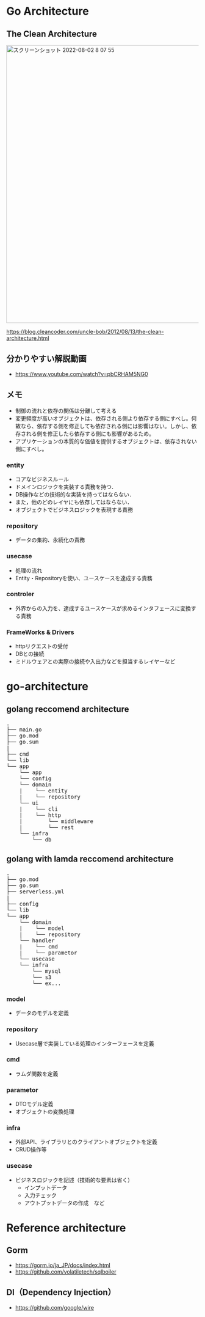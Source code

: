 # Go Architecture

## The Clean Architecture
<img width="727" alt="スクリーンショット 2022-08-02 8 07 55" src="https://user-images.githubusercontent.com/65061306/182260133-19be1a99-0285-46b8-af65-12577a9e1158.png">

https://blog.cleancoder.com/uncle-bob/2012/08/13/the-clean-architecture.html


## 分かりやすい解説動画
- https://www.youtube.com/watch?v=pbCRHAM5NG0

## メモ
- 制御の流れと依存の関係は分離して考える
- 変更頻度が高いオブジェクトは、依存される側より依存する側にすべし。何故なら、依存する側を修正しても依存される側には影響はない。しかし、依存される側を修正したら依存する側にも影響があるため。
- アプリケーションの本質的な価値を提供するオブジェクトは、依存されない側にすべし。

### entity
- コアなビジネスルール
- ドメインロジックを実装する責務を持つ．
- DB操作などの技術的な実装を持ってはならない．
- また，他のどのレイヤにも依存してはならない．
- オブジェクトでビジネスロジックを表現する責務

### repository
- データの集約、永続化の責務

### usecase
- 処理の流れ
- Entity・Repositoryを使い、ユースケースを達成する責務

### controler
- 外界からの入力を、達成するユースケースが求めるインタフェースに変換する責務
 
### FrameWorks & Drivers
- httpリクエストの受付
- DBとの接続
- ミドルウェアとの実際の接続や入出力などを担当するレイヤーなど

# go-architecture

## golang reccomend architecture

<pre>
.
├── main.go
├── go.mod
├── go.sum
|
├── cmd
└── lib
└── app
    └── app
    └── config
    └── domain
    |    └── entity
    |    └── repository
    └── ui  
    |    └── cli
    |    └── http     
    |        └── middleware
    |        └── rest 
    └── infra
        └── db
</pre>

## golang with lamda reccomend architecture 

<pre>
.
├── go.mod
├── go.sum
├── serverless.yml
|
├── config
└── lib
└── app
    └── domain
    |    └── model
    |    └── repository
    └── handler
    |    └── cmd
    |    └── parametor
    └── usecase  
    └── infra
        └── mysql
        └── s3
        └── ex...
</pre>


### model
- データのモデルを定義

### repository
- Usecase層で実装している処理のインターフェースを定義

### cmd
- ラムダ関数を定義
 
### parametor
- DTOモデル定義
- オブジェクトの変換処理

### infra
- 外部API、ライブラリとのクライアントオブジェクトを定義
- CRUD操作等

### usecase
- ビジネスロジックを記述（技術的な要素は省く）
    - インプットデータ
    - 入力チェック
    - アウトプットデータの作成　など

# Reference architecture
## Gorm
- https://gorm.io/ja_JP/docs/index.html
- https://github.com/volatiletech/sqlboiler

## DI（Dependency Injection）
- https://github.com/google/wire

